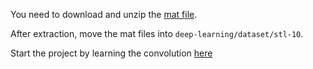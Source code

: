 You need to download and unzip the [mat file](http://ufldl.stanford.edu/wiki/resources/stlSubset.zip). 

After extraction, move the mat files into `deep-learning/dataset/stl-10`.

Start the project by learning the convolution [here](http://nbviewer.ipython.org/gist/greeness/8571326)

